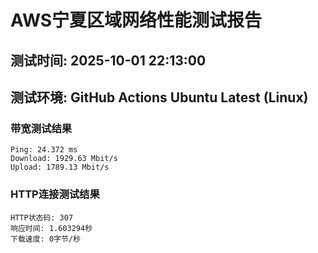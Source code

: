 # AWS宁夏区域网络性能测试报告
## 测试时间: 2025-10-01 22:13:00
## 测试环境: GitHub Actions Ubuntu Latest (Linux)

### 带宽测试结果
```
Ping: 24.372 ms
Download: 1929.63 Mbit/s
Upload: 1789.13 Mbit/s
```

### HTTP连接测试结果
```
HTTP状态码: 307
响应时间: 1.603294秒
下载速度: 0字节/秒
```

